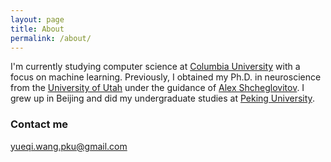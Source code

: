 ```yaml
---
layout: page
title: About
permalink: /about/
---
```


I'm currently studying computer science at [Columbia University](https://www.cs.columbia.edu/) with a focus on machine learning. Previously, I obtained my Ph.D. in neuroscience from the [University of Utah](https://neuroscience.med.utah.edu/) under the guidance of [Alex Shcheglovitov](https://www.shcheglovitov.com). I grew up in Beijing and did my undergraduate studies at [Peking University](http://english.pku.edu.cn/). 


### Contact me

[yueqi.wang.pku@gmail.com](mailto:yueqi.wang.pku@gmail.com)
